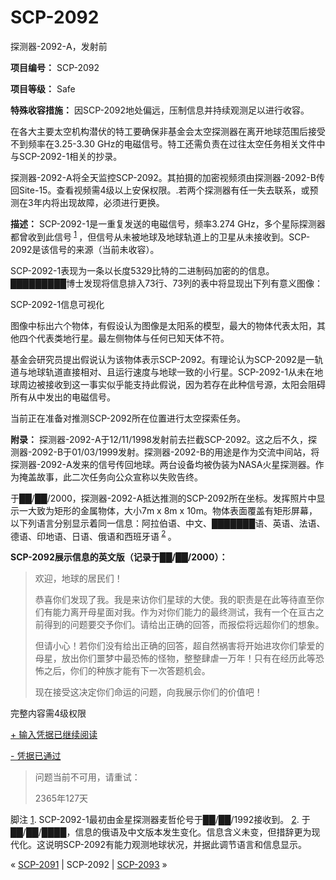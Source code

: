 # SCP-2092
                        




探测器-2092-A，发射前



**项目编号：** SCP-2092

**项目等级：** Safe

**特殊收容措施：** 因SCP-2092地处偏远，压制信息并持续观测足以进行收容。

在各大主要太空机构潜伏的特工要确保非基金会太空探测器在离开地球范围后接受不到频率在3.25-3.30 GHz的电磁信号。特工还需负责在过往太空任务相关文件中与SCP-2092-1相关的抄录。

探测器-2092-A将全天监控SCP-2092。其拍摄的加密视频须由探测器-2092-B传回Site-15。查看视频需4级以上安保权限。.若两个探测器有任一失去联系，或预测在3年内将出现故障，必须进行更换。

**描述：** SCP-2092-1是一重复发送的电磁信号，频率3.274 GHz，多个星际探测器都曾收到此信号<sup class='footnoteref'>
 <a shape='rect' class='footnoteref' id='footnoteref-1' href='javascript:;' onclick='WIKIDOT.page.utils.scrollToReference(&apos;footnote-1&apos;)'>1</a>
</sup>，但信号从未被地球及地球轨道上的卫星从未接收到。SCP-2092是该信号的来源（当前未收容）。

SCP-2092-1表现为一条以长度5329比特的二进制码加密的的信息。█████████博士发现将信息排入73行、73列的表中将显现出下列有意义图像：



SCP-2092-1信息可视化



图像中标出六个物体，有假设认为图像是太阳系的模型，最大的物体代表太阳，其他四个代表类地行星。最左侧物体与任何已知天体不符。

基金会研究员提出假说认为该物体表示SCP-2092。有理论认为SCP-2092是一轨道与地球轨道直接相对、且运行速度与地球一致的小行星。SCP-2092-1从未在地球周边被接收到这一事实似乎能支持此假说，因为若存在此种信号源，太阳会阻碍所有从中发出的电磁信号。

当前正在准备对推测SCP-2092所在位置进行太空探索任务。

**附录：** 探测器-2092-A于12/11/1998发射前去拦截SCP-2092。这之后不久，探测器-2092-B于01/03/1999发射。探测器-2092-B的用途是作为交流中间站，将探测器-2092-A发来的信号传回地球。两台设备均被伪装为NASA火星探测器。作为掩盖故事，此二次任务向公众宣称以失败告终。

于██/██/2000，探测器-2092-A抵达推测的SCP-2092所在坐标。发挥照片中显示一大致为矩形的金属物体，大小7m x 8m x 10m。物体表面覆盖有矩形屏幕，以下列语言分别显示着同一信息：阿拉伯语、中文、███████语、英语、法语、德语、印地语、日语、俄语和西班牙语<sup class='footnoteref'>
 <a shape='rect' class='footnoteref' id='footnoteref-2' href='javascript:;' onclick='WIKIDOT.page.utils.scrollToReference(&apos;footnote-2&apos;)'>2</a>
</sup>。

**SCP-2092展示信息的英文版（记录于██/██/2000）：** 


> 欢迎，地球的居民们！
> 
> 恭喜你们发现了我。我是来访你们星球的大使。我的职责是在此等待直至你们有能力离开母星面对我。作为对你们能力的最终测试，我有一个在亘古之前得到的问题要交予你们。请给出正确的回答，而报偿将远超你们的想象。
> 
> 但请小心！若你们没有给出正确的回答，超自然祸害将开始进攻你们挚爱的母星，放出你们噩梦中最恐怖的怪物，整整肆虐一万年！只有在经历此等恐怖之后，你们的种族才能有下一次答题机会。
> 
> 现在接受这决定你们命运的问题，向我展示你们的价值吧！
> 

完整内容需4级权限


<a shape='rect' class='collapsible-block-link' href='javascript:;'>+&#160;&#36755;&#20837;&#20973;&#25454;&#24050;&#32487;&#32493;&#38405;&#35835;</a>

<a shape='rect' class='collapsible-block-link' href='javascript:;'>-&#160;&#20973;&#25454;&#24050;&#36890;&#36807;</a>



> 问题当前不可用，请重试：
> 
> 2365年127天
> 






脚注
<a shape='rect' href='javascript:;' onclick='WIKIDOT.page.utils.scrollToReference(&apos;footnoteref-1&apos;)'>1</a>. SCP-2092-1最初由金星探测器麦哲伦号于██/██/1992接收到。
<a shape='rect' href='javascript:;' onclick='WIKIDOT.page.utils.scrollToReference(&apos;footnoteref-2&apos;)'>2</a>. 于██/██/████，信息的俄语及中文版本发生变化。信息含义未变，但措辞更为现代化。这说明SCP-2092有能力观测地球状况，并据此调节语言和信息显示。



« [SCP-2091](/scp-2091) | SCP-2092 | [SCP-2093](/scp-2093) »





                    